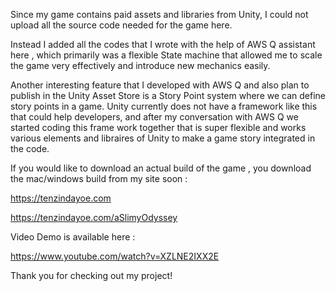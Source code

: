 Since my game contains paid assets and libraries from Unity, I could not upload all the source code needed for the game here.

Instead I added all the codes that I wrote with the help of AWS Q assistant here , which primarily was a flexible State machine that allowed me to scale the game very effectively and introduce new mechanics easily.

Another interesting feature that I developed  with AWS Q and also plan to publish in the Unity Asset Store is a Story Point system where we can define story points in a game. Unity currently does not have a framework 
like this that could help developers, and after my conversation with AWS Q we started coding this frame work together that is super flexible and works various elements and libraires of Unity to make a game story integrated in the code. 


If you would like to download an actual build of the game , you download the mac/windows build from my site soon : 

https://tenzindayoe.com

https://tenzindayoe.com/aSlimyOdyssey

Video Demo is available here : 

https://www.youtube.com/watch?v=XZLNE2IXX2E


Thank you for checking out my project!










